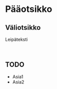 <h1> Pääotsikko </h1>
<h2> Väliotsikko </h2>
<p> Leipäteksti </p>
</br>
<h2>TODO</h2>
<ul>
    <li> Asia1 </li>
    <li> Asia2 </li>
</ul>


